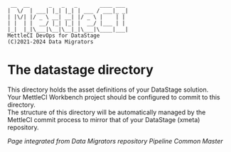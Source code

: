      __  __      _   _   _       ____ ___
    |  \/  | ___| |_| |_| | ___ / ___|_ _|
    | |\/| |/ _ \ __| __| |/ _ \ |    | |
    | |  | |  __/ |_| |_| |  __/ |___ | |
    |_|  |_|\___|\__|\__|_|\___|\____|___|
    MettleCI DevOps for DataStage
    (C)2021-2024 Data Migrators

# The datastage directory

This directory holds the asset definitions of your DataStage solution.  
Your MettleCI Workbench project should be configured to commit to this directory.  
The structure of this directory will be automatically managed by the MettleCI commit process to mirror that of your DataStage (xmeta) repository. 

_Page integrated from Data Migrators repository Pipeline Common Master_